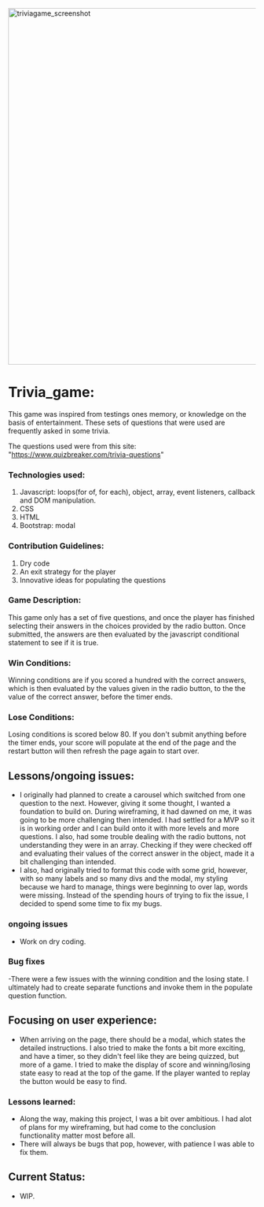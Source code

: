 <img width="724" alt="triviagame_screenshot" src="https://user-images.githubusercontent.com/72947727/121595928-cea0e000-ca0c-11eb-8d21-1fcf2ac5a338.png">

# Trivia_game:
This game was inspired from testings ones memory, or knowledge on the basis of entertainment. These sets of questions that were used are frequently asked in some trivia. 

The questions used were from this site:
"https://www.quizbreaker.com/trivia-questions"

### Technologies used:
1. Javascript: loops(for of, for each), object, array, event listeners, callback and DOM manipulation.
2. CSS
3. HTML
4. Bootstrap: modal

### Contribution Guidelines:
1. Dry code
2. An exit strategy for the player 
3. Innovative ideas for populating the questions

### Game Description:
This game only has a set of five questions, and once the player has finished selecting their answers in the choices provided by the radio button. Once submitted, the answers are then evaluated by the javascript conditional statement to see if it is true.

### Win Conditions:
Winning conditions are if you scored a hundred with the correct answers, which is then evaluated by the values given in the radio button, to the the value of the correct answer, before the timer ends.

### Lose Conditions:
Losing conditions is scored below 80. If you don't submit anything before the timer ends, your score will populate at the end of the page and the restart button will then refresh the page again to start over.

## Lessons/ongoing issues:
- I originally had planned to create a carousel which switched from one question to the next. However, giving it some thought, I wanted a foundation to build on. During wireframing, it had dawned on me, it was going to be more challenging then intended. I had settled for a MVP so it is in working order and I can build onto it with  more levels and more questions. I also, had some trouble dealing with the radio buttons, not understanding they were in an array. Checking if they were checked off and evaluating their values of  the correct answer in the object, made it a bit challenging than intended.
- I also, had originally tried to format this code with some grid, however, with so many labels and so many divs and the modal, my styling because we hard to manage, things were beginning to over lap, words were missing. Instead of the spending hours of trying to fix the issue, I decided to spend some time to fix my bugs. 
    
### ongoing issues
- Work on dry coding.

### Bug fixes
-There were a few issues with the winning condition and the losing state. I ultimately had to create separate functions and invoke them in the populate question function. 

## Focusing on user experience:
-  When arriving on the page, there should be a modal, which states the detailed instructions. I also tried to make the fonts a bit more exciting, and have a timer, so they didn't feel like they are being quizzed, but more of a game. I tried to make the display of score and winning/losing state easy to read at the top of the game. If the player wanted to replay the button would be easy to find.

### Lessons learned:
- Along the way, making this project, I was a bit over ambitious. I had alot of plans for my wireframing, but had come to the conclusion functionality matter most before all.
- There will always be bugs that pop, however, with patience I was able to fix them.

## Current Status:
- WIP.


